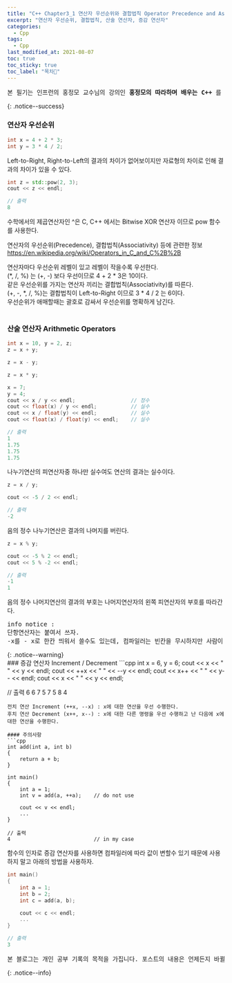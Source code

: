 ```yaml
---
title: "C++ Chapter3_1 연산자 우선순위와 결합법칙 Operator Precedence and Associativity, 산술 연산자 Arithmetic Operators, 증감 연산자 Increment / Decrement"
excerpt: "연산자 우선순위, 결합법칙, 산술 연산자, 증감 연산자"
categories:
  - Cpp
tags:
  - Cpp
last_modified_at: 2021-08-07
toc: true
toc_sticky: true
toc_label: "목차👀"
---
```


<pre>본 필기는 인프런의 홍정모 교수님의 강의인 <b>홍정모의 따라하며 배우는 C++</b> 를 듣고 작성합니다.</pre>{: .notice--success}

### 연산자 우선순위

```cpp
int x = 4 + 2 * 3;	
int y = 3 * 4 / 2; 
```
Left-to-Right, Right-to-Left의 결과의 차이가 없어보이지만 자료형의 차이로 인해 결과의 차이가 있을 수 있다.

```cpp
int z = std::pow(2, 3);	
cout << z << endl;

// 출력
8
```
수학에서의 제곱연산자인 ^은 C, C++ 에서는 Bitwise XOR 연산자 이므로 pow 함수를 사용한다.

연산자의 우선순위(Precedence), 결합법칙(Associativity) 등에 관련한 정보
<https://en.wikipedia.org/wiki/Operators_in_C_and_C%2B%2B>

연산자마다 우선순위 레벨이 있고 레벨이 작을수록 우선한다.    
(*, /, %) 는 (+, -) 보다 우선이므로 4 + 2 * 3은 10이다.    
같은 우선순위를 가지는 연산자 끼리는 결합법칙(Associativity)를 따른다.    
(+, -, *, /, %)는 결합법칙이 Left-to-Right 이므로 3 * 4 / 2 는 6이다.    
우선순위가 애매할때는 괄호로 감싸서 우선순위를 명확하게 남긴다.
<br><br>
### 산술 연산자 Arithmetic Operators

```cpp
int x = 10, y = 2, z;
z = x + y;
```

```cpp
z = x - y;
```

```cpp
z = x * y;
```

```cpp
x = 7;
y = 4;
cout << x / y << endl;                  // 정수
cout << float(x) / y << endl;           // 실수
cout << x / float(y) << endl;           // 실수
cout << float(x) / float(y) << endl;	// 실수

// 출력
1
1.75
1.75
1.75
```
나누기연산의 피연산자중 하나만 실수여도 연산의 결과는 실수이다.

```cpp
z = x / y;

cout << -5 / 2 << endl;

// 출력
-2
```
음의 정수 나누기연산은 결과의 나머지를 버린다.

```cpp
z = x % y;

cout << -5 % 2 << endl;	
cout << 5 % -2 << endl;	

// 출력
-1
1
```
음의 정수 나머지연산의 결과의 부호는 나머지연산자의 왼쪽 피연산자의 부호를 따라간다.

<pre>info notice : 
단항연산자는 붙여서 쓰자.
-x를 - x로 한칸 띄워서 쓸수도 있는데, 컴파일러는 빈칸을 무시하지만 사람이 봤을 때 헷갈릴수 있다.</pre>{: .notice--warning}
<br>
### 증감 연산자 Increment / Decrement
```cpp
int x = 6, y = 6;
cout << x << " " << y << endl;
cout << ++x << " " << --y << endl;
cout << x++ << " " << y-- << endl;
cout << x << " " << y << endl;

// 출력
6 6
7 5
7 5
8 4
```
전치 연산 Increment (++x, --x) : x에 대한 연산을 우선 수행한다.    
후치 연산 Decrement (x++, x--) : x에 대한 다른 명령을 우선 수행하고 난 다음에 x에 대한 연산을 수행한다.

#### 주의사항
```cpp
int add(int a, int b)
{
    return a + b;
}

int main()
{
    int a = 1;
    int v = add(a, ++a);    // do not use

    cout << v << endl;
    ...
}

// 출력
4                           // in my case
```
함수의 인자로 증감 연산자를 사용하면 컴파일러에 따라 값이 변할수 있기 때문에 사용하지 말고 아래의 방법을 사용하자.

```cpp
int main()
{
    int a = 1;
    int b = 2;
    int c = add(a, b);

    cout << c << endl;
    ...
}

// 출력
3
```

<pre>본 블로그는 개인 공부 기록의 목적을 가집니다. 포스트의 내용은 언제든지 바뀔 수 있습니다.</pre>{: .notice--info}
